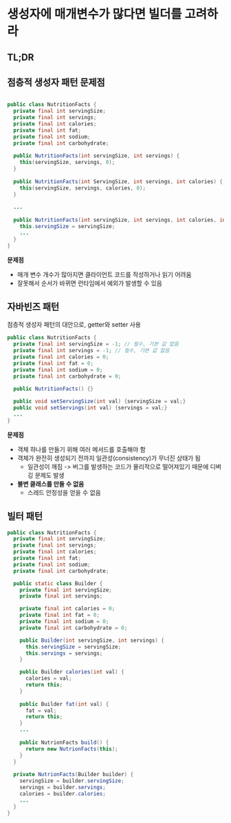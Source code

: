 # 생성자에 매개변수가 많다면 빌더를 고려하라

## TL;DR


## 점층적 생성자 패턴 문제점

```java

public class NutritionFacts {
  private final int servingSize;
  private final int servings;
  private final int calories;
  private final int fat;
  private final int sodium;
  private final int carbohydrate;
  
  public NutritionFacts(int servingSize, int servings) {
    this(servingSize, servings, 0);
  }
  
  public NutritionFacts(int ServingSize, int servings, int calories) {
    this(servingSize, servings, calories, 0);
  }
  
  ...
  
  public NutritionFacts(int servingSize, int servings, int calories, int fat, int sodium, int carbohydrate) {
    this.servingSize = servingSize;
    ...
  }
}
```

**문제점**

- 매개 변수 개수가 많아지면 클라이언트 코드를 작성하거나 읽기 어려움
- 잘못해서 순서가 바뀌면 런타임에서 예외가 발생할 수 있음

## 자바빈즈 패턴

점층적 생성자 패턴의 대안으로, getter와 setter 사용

```java
public class NutritionFacts {
  private final int servingSize = -1; // 필수, 기본 값 없음
  private final int servings = -1; // 필수, 기본 값 없음
  private final int calories = 0;
  private final int fat = 0;
  private final int sodium = 0;
  private final int carbohydrate = 0;
  
  public NutritionFacts() {}

  public void setServingSize(int val) {servingSize = val;}
  public void setServings(int val) {servings = val;}
  ...
}
```

**문제점**

- 객체 하나를 만들기 위해 여러 메서드를 호출해야 함
- 객체가 완전히 생성되기 전까지 일관성(consistency)가 무너진 상태가 됨 
  - 일관성이 깨짐 -> 버그를 발생하는 코드가 물리적으로 떨어져있기 때문에 디벼깅 문제도 발생
- **불변 클래스를 만들 수 없음**
  - 스레드 안정성을 얻을 수 없음

## 빌터 패턴


```java
public class NutritionFacts {
  private final int servingSize;
  private final int servings;
  private final int calories;
  private final int fat;
  private final int sodium;
  private final int carbohydrate;

  public static class Builder {
    private final int servingSize;
    private final int servings;

    private final int calories = 0;
    private final int fat = 0;
    private final int sodium = 0;
    private final int carbohydrate = 0;

    public Builder(int servingSize, int servings) {
      this.servingSize = servingSize;
      this.servings = servings;
    }

    public Builder calories(int val) {
      calories = val;
      return this;
    }
    
    public Builder fat(int val) {
      fat = val;
      return this;
    }
    ...
    
    public NutrionFacts build() {
      return new NutrionFacts(this);
    }
  }
  
  private NutrionFacts(Builder builder) {
    servingSize = builder.servingSize;
    servings = builder.servings;
    calories = builder.calories;
    ...
  }
}
```

